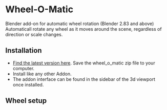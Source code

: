 # Wheel-O-Matic
Blender add-on for automatic wheel rotation (Blender 2.83 and above)
Automaticall rotate any wheel as it moves around the scene, regardless of direction or scale changes.

## Installation
- [Find the latest version here](https://github.com/TechArtToolBox/wheel-o-matic/releases/latest). Save the wheel_o_matic zip file to your computer.
- Install like any other Addon.
- The addon interface can be found in the sidebar of the 3d viewport once installed. 

## Wheel setup



